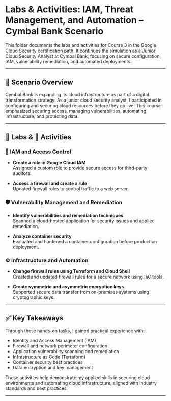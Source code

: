 # Labs & Activities: IAM, Threat Management, and Automation – Cymbal Bank Scenario

This folder documents the labs and activities for Course 3 in the Google Cloud Security certification path. It continues the simulation as a Junior Cloud Security Analyst at Cymbal Bank, focusing on secure configuration, IAM, vulnerability remediation, and automated deployments.

---

## 🧩 Scenario Overview

Cymbal Bank is expanding its cloud infrastructure as part of a digital transformation strategy. As a junior cloud security analyst, I participated in configuring and securing cloud resources before they go live. This course emphasized securing access, managing vulnerabilities, automating infrastructure, and protecting data.

---

## 🧪 Labs & 🔨 Activities

### 🔐 IAM and Access Control

- **Create a role in Google Cloud IAM**  
  Assigned a custom role to provide secure access for third-party auditors.

- **Access a firewall and create a rule**  
  Updated firewall rules to control traffic to a web server.

### 🛡️ Vulnerability Management and Remediation

- **Identify vulnerabilities and remediation techniques**  
  Scanned a cloud-hosted application for security issues and applied remediation.

- **Analyze container security**  
  Evaluated and hardened a container configuration before production deployment.

### ⚙️ Infrastructure and Automation

- **Change firewall rules using Terraform and Cloud Shell**  
  Created and updated firewall rules for a secure network using IaC tools.

- **Create symmetric and asymmetric encryption keys**  
  Supported secure data transfer from on-premises systems using cryptographic keys.

---

## ✅ Key Takeaways

Through these hands-on tasks, I gained practical experience with:

- Identity and Access Management (IAM)
- Firewall and network perimeter configuration
- Application vulnerability scanning and remediation
- Infrastructure as Code (Terraform)
- Container security best practices
- Data encryption and key management

These activities help demonstrate my applied skills in securing cloud environments and automating cloud infrastructure, aligned with industry standards and best practices.

---
